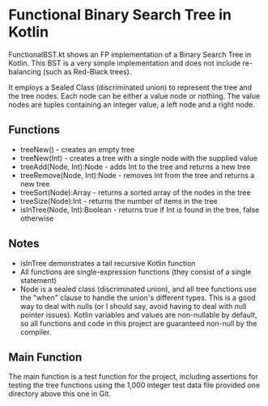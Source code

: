 Functional Binary Search Tree in Kotlin
===========================================

FunctionalBST.kt shows an FP implementation of a Binary Search Tree in Kotlin. This BST is a very simple implementation and does not include re-balancing (such as Red-Black trees).

It employs a Sealed Class (discriminated union) to represent the tree and the tree nodes. Each node can be either a value node or nothing. The value nodes are tuples containing an integer value, a left node and a right node.

Functions
---------------
* treeNew() - creates an empty tree
* treeNew(Int) - creates a tree with a single node with the supplied value
* treeAdd(Node, Int):Node - adds Int to the tree and returns a new tree
* treeRemove(Node, Int):Node - removes Int from the tree and returns a new tree
* treeSort(Node):Array - returns a sorted array of the nodes in the tree
* treeSize(Node):Int - returns the number of items in the tree
* isInTree(Node, Int):Boolean - returns true if Int is found in the tree, false otherwise

Notes
-----------------
* isInTree demonstrates a tail recursive Kotlin function
* All functions are single-expression functions (they consist of a single statement)
* Node is a sealed class (discriminated union), and all tree functions use the "when" clause to handle the union's different types. This is a good way to deal with nulls (or I should say, avoid having to deal with null pointer issues). Kotlin variables and values are non-nullable by default, so all functions and code in this project are guaranteed non-null by the compiler.

Main Function
----------------
The main function is a test function for the project, including assertions for testing the tree functions using the 1,000 integer test data file provided one directory above this one in Git.